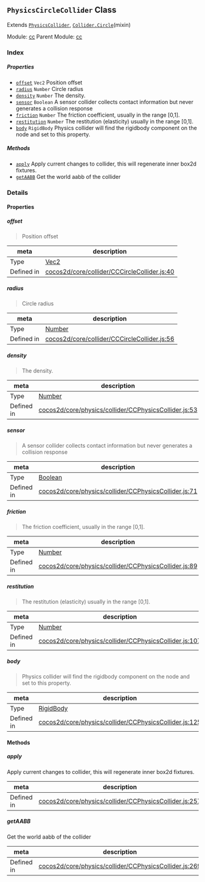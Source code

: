 ## `PhysicsCircleCollider` Class

Extends [`PhysicsCollider`](PhysicsCollider.md), [`Collider.Circle`](Collider.Circle.md)(mixin)


Module: [cc](../modules/cc.md)
Parent Module: [cc](../modules/cc.md)





### Index

##### Properties

  - [`offset`](#offset) `Vec2` Position offset
  - [`radius`](#radius) `Number` Circle radius
  - [`density`](#density) `Number` The density.
  - [`sensor`](#sensor) `Boolean` A sensor collider collects contact information but never generates a collision response
  - [`friction`](#friction) `Number` The friction coefficient, usually in the range [0,1].
  - [`restitution`](#restitution) `Number` The restitution (elasticity) usually in the range [0,1].
  - [`body`](#body) `RigidBody` Physics collider will find the rigidbody component on the node and set to this property.



##### Methods

  - [`apply`](#apply) Apply current changes to collider, this will regenerate inner box2d fixtures.
  - [`getAABB`](#getaabb) Get the world aabb of the collider



### Details


#### Properties


##### offset

> Position offset

| meta | description |
|------|-------------|
| Type | <a href="../classes/Vec2.html" class="crosslink">Vec2</a> |
| Defined in | [cocos2d/core/collider/CCCircleCollider.js:40](https://github.com/cocos-creator/engine/blob/79542d65dc19c8718cb54c9afa022e8f91855f48/cocos2d/core/collider/CCCircleCollider.js#L40) |



##### radius

> Circle radius

| meta | description |
|------|-------------|
| Type | <a href="https://developer.mozilla.org/en/JavaScript/Reference/Global_Objects/Number" class="crosslink external" target="_blank">Number</a> |
| Defined in | [cocos2d/core/collider/CCCircleCollider.js:56](https://github.com/cocos-creator/engine/blob/79542d65dc19c8718cb54c9afa022e8f91855f48/cocos2d/core/collider/CCCircleCollider.js#L56) |



##### density

> The density.

| meta | description |
|------|-------------|
| Type | <a href="https://developer.mozilla.org/en/JavaScript/Reference/Global_Objects/Number" class="crosslink external" target="_blank">Number</a> |
| Defined in | [cocos2d/core/physics/collider/CCPhysicsCollider.js:53](https://github.com/cocos-creator/engine/blob/79542d65dc19c8718cb54c9afa022e8f91855f48/cocos2d/core/physics/collider/CCPhysicsCollider.js#L53) |



##### sensor

> A sensor collider collects contact information but never generates a collision response

| meta | description |
|------|-------------|
| Type | <a href="https://developer.mozilla.org/en/JavaScript/Reference/Global_Objects/Boolean" class="crosslink external" target="_blank">Boolean</a> |
| Defined in | [cocos2d/core/physics/collider/CCPhysicsCollider.js:71](https://github.com/cocos-creator/engine/blob/79542d65dc19c8718cb54c9afa022e8f91855f48/cocos2d/core/physics/collider/CCPhysicsCollider.js#L71) |



##### friction

> The friction coefficient, usually in the range [0,1].

| meta | description |
|------|-------------|
| Type | <a href="https://developer.mozilla.org/en/JavaScript/Reference/Global_Objects/Number" class="crosslink external" target="_blank">Number</a> |
| Defined in | [cocos2d/core/physics/collider/CCPhysicsCollider.js:89](https://github.com/cocos-creator/engine/blob/79542d65dc19c8718cb54c9afa022e8f91855f48/cocos2d/core/physics/collider/CCPhysicsCollider.js#L89) |



##### restitution

> The restitution (elasticity) usually in the range [0,1].

| meta | description |
|------|-------------|
| Type | <a href="https://developer.mozilla.org/en/JavaScript/Reference/Global_Objects/Number" class="crosslink external" target="_blank">Number</a> |
| Defined in | [cocos2d/core/physics/collider/CCPhysicsCollider.js:107](https://github.com/cocos-creator/engine/blob/79542d65dc19c8718cb54c9afa022e8f91855f48/cocos2d/core/physics/collider/CCPhysicsCollider.js#L107) |



##### body

> Physics collider will find the rigidbody component on the node and set to this property.

| meta | description |
|------|-------------|
| Type | <a href="../classes/RigidBody.html" class="crosslink">RigidBody</a> |
| Defined in | [cocos2d/core/physics/collider/CCPhysicsCollider.js:125](https://github.com/cocos-creator/engine/blob/79542d65dc19c8718cb54c9afa022e8f91855f48/cocos2d/core/physics/collider/CCPhysicsCollider.js#L125) |






<!-- Method Block -->
#### Methods


##### apply

Apply current changes to collider, this will regenerate inner box2d fixtures.

| meta | description |
|------|-------------|
| Defined in | [cocos2d/core/physics/collider/CCPhysicsCollider.js:257](https://github.com/cocos-creator/engine/blob/79542d65dc19c8718cb54c9afa022e8f91855f48/cocos2d/core/physics/collider/CCPhysicsCollider.js#L257) |



##### getAABB

Get the world aabb of the collider

| meta | description |
|------|-------------|
| Defined in | [cocos2d/core/physics/collider/CCPhysicsCollider.js:269](https://github.com/cocos-creator/engine/blob/79542d65dc19c8718cb54c9afa022e8f91855f48/cocos2d/core/physics/collider/CCPhysicsCollider.js#L269) |




